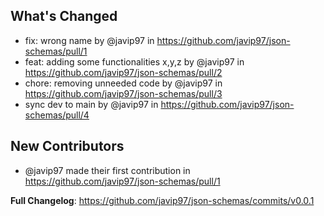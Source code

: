 ## What's Changed
* fix: wrong name by @javip97 in https://github.com/javip97/json-schemas/pull/1
* feat: adding some functionalities x,y,z by @javip97 in https://github.com/javip97/json-schemas/pull/2
* chore: removing unneeded code by @javip97 in https://github.com/javip97/json-schemas/pull/3
* sync dev to main by @javip97 in https://github.com/javip97/json-schemas/pull/4

## New Contributors
* @javip97 made their first contribution in https://github.com/javip97/json-schemas/pull/1

**Full Changelog**: https://github.com/javip97/json-schemas/commits/v0.0.1